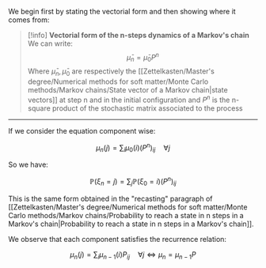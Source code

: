 We begin first by stating the vectorial form and then showing where it comes from:

>[!info] **Vectorial form of the n-steps dynamics of a Markov's chain**
>We can write:
>$$\bar{\mu}_n = \bar{\mu}_0P^n$$
>Where $\bar{\mu}_n,\bar{\mu}_0$ are respectively the [[Zettelkasten/Master's degree/Numerical methods for soft matter/Monte Carlo methods/Markov chains/State vector of a Markov chain|state vectors]] at step n and in the initial configuration and $P^n$ is the n-square product of the stochastic matrix associated to the process

---

If we consider the equation component wise:

$$ \mu_n(j)=\sum_i\mu_0(i)(P^n)_{ij} \quad \forall j $$

So we have: 

$$ \mathbb{P}(\xi_n=j) = \sum_j\mathbb{P}(\xi_0=i)(P^n)_{ij} $$

This is the same form obtained in the "recasting" paragraph of [[Zettelkasten/Master's degree/Numerical methods for soft matter/Monte Carlo methods/Markov chains/Probability to reach a state in n steps in a Markov's chain|Probability to reach a state in n steps in a Markov's chain]].

We observe that each component satisfies the recurrence relation:

$$ \mu_n(j)=\sum_i\mu_{n-1}(i)P_{ij} \quad \forall j \iff \mu_n=\mu_{n-1}P$$
